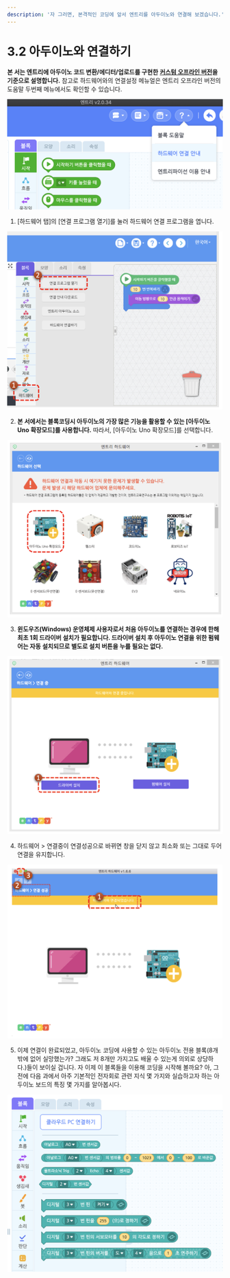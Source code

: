 ```yaml
---
description: '자 그러면, 본격적인 코딩에 앞서 엔트리를 아두이노와 연결해 보겠습니다.'
---
```


# 3.2 아두이노와 연결하기

**본 서는 엔트리에 아두이노 코드 변환/에디터/업로드를 구현한** [**커스텀 오프라인 버전**](https://github.com/JeongJun-Lee/entry-offline/releases/)**을 기준으로 설명합니다.** 참고로 하드웨어와의 연결설정 메뉴얼은 엔트리 오프라인 버전의 도움말 두번째 메뉴에서도 확인할 수 있습니다.

![](../.gitbook/assets/image%20%288%29.png)

1. \[하드웨어 탭\]의 \[연결 프로그램 열기\]를 눌러 하드웨어 연결 프로그램을 엽니다.

![](../.gitbook/assets/image%20%286%29.png)

2. **본 서에서는 블록코딩시 아두이노의 가장 많은 기능을 활용할 수 있는 \[아두이노 Uno 확장모드\]를 사용합니다.** 따라서, \[아두이노 Uno 확장모드\]를 선택합니다.

![](../.gitbook/assets/image%20%2816%29.png)

3. **윈도우즈\(Windows\) 운영체제 사용자로서 처음 아두이노를 연결하는 경우에 한해 최초 1회 드라이버 설치가 필요합니다. 드라이버 설치 후 아두이노 연결을 위한 펌웨어는 자동 설치되므로 별도로 설치 버튼을 누를 필요는 없다.**

![](../.gitbook/assets/image%20%283%29.png)

4. 하드웨어 &gt; 연결중이 연결성공으로 바뀌면 창을 닫지 않고 최소화 또는 그대로 두어 연결을 유지합니다.

![](../.gitbook/assets/image%20%2814%29.png)

5. 이제 연결이 완료되었고, 아두이노 코딩에 사용할 수 있는 아두이노 전용 블록\(8개 밖에 없어 실망했는가? 그래도 저 8개만 가지고도 배울 수 있는게 의외로 상당하다.\)들이 보이실 겁니다. 자 이제 이 블록들을 이용해 코딩을 시작해 볼까요? 아,  그 전에 다음 과에서 아주 기본적인 전자회로 관련 지식 몇 가지와 실습하고자 하는 아두이노 보드의 특징 몇 가지를 알아봅시다.

![](../.gitbook/assets/image%20%285%29.png)

